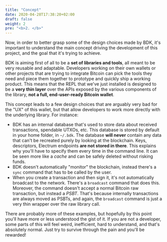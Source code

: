 ```yaml
---
title: "Concept"
date: 2020-04-28T17:38:20+02:00
draft: false
weight: 2
pre: "<b>2. </b>"
---
```


Now, in order to better grasp some of the design choices made by BDK, it's important to understand the main concept driving the development of this project, and the goal that it's trying to
achieve.

BDK is aiming first of all to be a **set of libraries and tools**, all meant to be very reusable and adaptable. Developers working on their own wallets or other projects that are trying to integrate
Bitcoin can pick the tools they need and piece them together to prototype and quickly ship a working product. This means that the REPL that we've just installed is designed to be a **very thin layer** over the
APIs exposed by the various components of the library, **not a full, end-user-ready Bitcoin wallet**.

This concept leads to a few design choices that are arguably very bad for the "UX" of this wallet, but that allow developers to work more directly with the underlying library. For instance:

* BDK has an internal database that's used to store data about received transactions, spendable UTXOs, etc. This database is stored by default in your home folder, in `~/.bdk`. The database
  **will never** contain any data that can't be recreated purely by looking at the blockchain. Keys, descriptors, Electrum endpoints **are not stored in there**. This explains why you'll have to specify them every
  time in the command line. It can be seen more like a *cache* and can be safely deleted without risking funds.
* BDK doesn't automatically "monitor" the blockchain, instead there's a `sync` command that has to be called by the user.
* When you create a transaction and then sign it, it's not automatically broadcast to the network. There's a `broadcast` command that does this. Moreover, the command doesn't accept a normal Bitcoin raw transaction,
  but instead a *PSBT*. That's because internally transactions are always moved as PSBTs, and again, the `broadcast` command is just a very thin wrapper over the raw library call.

There are probably more of these examples, but hopefully by this point you'll have more or less understood the gist of it. If you are not a developer, some parts of this will feel weird, inefficient, hard
to understand, and that's absolutely normal. Just try to survive through the pain and you'll be rewarded!
